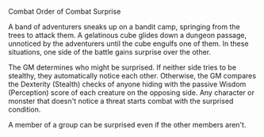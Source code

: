 Combat
Order of Combat
Surprise
        <p>
          A band of adventurers sneaks up on a bandit camp, springing from the trees to attack them. A gelatinous cube glides down a dungeon passage, unnoticed by the adventurers until the cube engulfs one of them. In these situations, one side of the battle gains surprise over the other.
        </p>
        <p>
          The GM determines who might be surprised. If neither side tries to be stealthy, they automatically notice each other. Otherwise, the GM compares the Dexterity (Stealth) checks of anyone hiding with the passive Wisdom (Perception) score of each creature on the opposing side. Any character or monster that doesn't notice a threat starts combat with the surprised condition.
        </p>
        <p>
          A member of a group can be surprised even if the other members aren't.
        </p>
